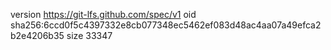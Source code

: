 version https://git-lfs.github.com/spec/v1
oid sha256:6ccd0f5c4397332e8cb077348ec5462ef083d48ac4aa07a49efca2b2e4206b35
size 33347
